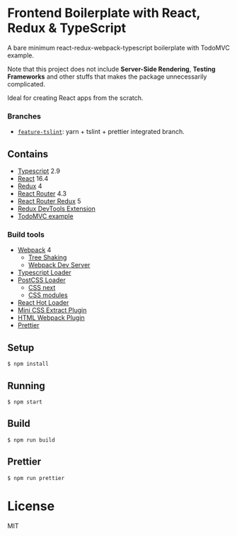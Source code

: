 # Frontend Boilerplate with React, Redux & TypeScript

A bare minimum react-redux-webpack-typescript boilerplate with TodoMVC example. 

Note that this project does not include **Server-Side Rendering**,  **Testing Frameworks** and other stuffs that makes the package unnecessarily complicated.

Ideal for creating React apps from the scratch.

### Branches
- [`feature-tslint`](https://github.com/rokoroku/react-redux-typescript-boilerplate/tree/feature/tslint): yarn + tslint + prettier integrated branch.

## Contains

- [Typescript](https://www.typescriptlang.org/) 2.9
- [React](https://facebook.github.io/react/) 16.4
- [Redux](https://github.com/reactjs/redux) 4
- [React Router](https://github.com/ReactTraining/react-router) 4.3
- [React Router Redux](https://github.com/reactjs/react-router-redux) 5
- [Redux DevTools Extension](https://github.com/zalmoxisus/redux-devtools-extension)
- [TodoMVC example](http://todomvc.com)

### Build tools

- [Webpack](https://webpack.github.io) 4
  - [Tree Shaking](https://medium.com/@Rich_Harris/tree-shaking-versus-dead-code-elimination-d3765df85c80)
  - [Webpack Dev Server](https://github.com/webpack/webpack-dev-server)
- [Typescript Loader](https://github.com/TypeStrong/ts-loader)
- [PostCSS Loader](https://github.com/postcss/postcss-loader)
  - [CSS next](https://github.com/MoOx/postcss-cssnext)
  - [CSS modules](https://github.com/css-modules/css-modules)
- [React Hot Loader](https://github.com/gaearon/react-hot-loader)
- [Mini CSS Extract Plugin](https://github.com/webpack-contrib/mini-css-extract-plugin)
- [HTML Webpack Plugin](https://github.com/ampedandwired/html-webpack-plugin)
- [Prettier](https://github.com/prettier/prettier)

## Setup

```
$ npm install
```

## Running

```
$ npm start
```

## Build

```
$ npm run build
```

## Prettier

```
$ npm run prettier
```

# License

MIT
